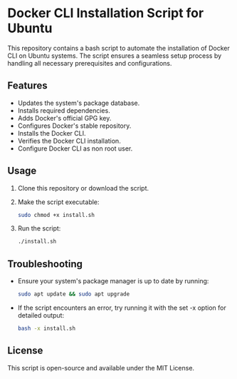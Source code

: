 # Docker CLI Installation Script for Ubuntu

This repository contains a bash script to automate the installation of Docker CLI on Ubuntu systems. The script ensures a seamless setup process by handling all necessary prerequisites and configurations.

## Features

- Updates the system's package database.
- Installs required dependencies.
- Adds Docker's official GPG key.
- Configures Docker's stable repository.
- Installs the Docker CLI.
- Verifies the Docker CLI installation.
- Configure Docker CLI as non root user.

## Usage

1. Clone this repository or download the script.
2. Make the script executable:

    ```bash
    sudo chmod +x install.sh
    ```

3. Run the script:

   ```bash
   ./install.sh
   ```

## Troubleshooting

- Ensure your system's package manager is up to date by running:

    ```bash
    sudo apt update && sudo apt upgrade
    ```

- If the script encounters an error, try running it with the set -x option for detailed output:
  
    ```bash
    bash -x install.sh
    ```

## License

This script is open-source and available under the MIT License.
